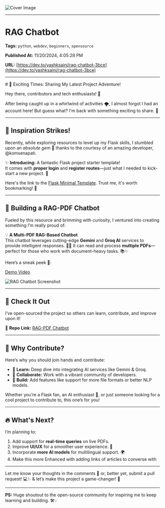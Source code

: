   <img src="https://media2.dev.to/dynamic/image/width=1000,height=420,fit=cover,gravity=auto,format=auto/https%3A%2F%2Fdev-to-uploads.s3.amazonaws.com%2Fuploads%2Farticles%2Fv23i24xgn5d8oeqp93ng.jpg" alt="Cover Image" />
  <hr />
  
  # RAG Chatbot
  
  **Tags:** `python`, `webdev`, `beginners`, `opensource`

  **Published At:** 11/20/2024, 4:05:28 PM

  **URL:** [https://dev.to/yashksaini/rag-chatbot-3bce](https://dev.to/yashksaini/rag-chatbot-3bce)

  <hr />
  # 🌟 Exciting Times: Sharing My Latest Project Adventure!

Hey there, contributors and tech enthusiasts! 👋 

After being caught up in a whirlwind of activities 🌪️, I almost forgot I had an account here! But guess what? I'm back with something exciting to share. 🎉

---

## 🌱 Inspiration Strikes!

Recently, while exploring resources to level up my Flask skills, I stumbled upon an *absolute gem* 💎 thanks to the courtesy of an amazing developer, @komsenapati.  

✨ **Introducing:** A fantastic Flask project starter template!  
It comes with **proper login** and **register routes**—just what I needed to kick-start a new project. 🚀  

Here's the link to the [Flask Minimal Template](https://github.com/pheonix-coder/flask-minimal-template). Trust me, it's worth bookmarking! 🔖  

---

## 🤖 Building a RAG-PDF Chatbot  

Fueled by this resource and brimming with curiosity, I ventured into creating something I’m really proud of:  

💡 **A Multi-PDF RAG-Based Chatbot**  
This chatbot leverages cutting-edge **Gemini** and **Groq AI** services to provide intelligent responses. 📄💬 It can read and process **multiple PDFs**—perfect for those who work with document-heavy tasks. 📚✨  

Here’s a sneak peek 👀:  

[Demo Video](https://www.youtube.com/watch?v=eruXhixW1VM)

![RAG Chatbot Screenshot](https://dev-to-uploads.s3.amazonaws.com/uploads/articles/5apb65fref4domvmyp68.png)

---

## 🔗 Check It Out  

I’ve open-sourced the project so others can learn, contribute, and improve upon it!  

🔗 **Repo Link:** [RAG-PDF Chatbot](https://github.com/yashksaini-coder/RAG-PDF-Chatbot)  

---

## 💬 Why Contribute?  

Here’s why you should join hands and contribute:  
- 🚀 **Learn:** Deep dive into integrating AI services like Gemini & Groq.  
- 🤝 **Collaborate:** Work with a vibrant community of developers.  
- 🔧 **Build:** Add features like support for more file formats or better NLP models.  

Whether you’re a Flask fan, an AI enthusiast 🤖, or just someone looking for a cool project to contribute to, this one’s for you!  

---

## 🔥 What's Next?

I’m planning to:  
1. Add support for **real-time queries** on live PDFs.  
2. Improve **UI/UX** for a smoother user experience. 🎨  
3. Incorporate **more AI models** for multilingual support. 🌍  
4. Make this more Enhanced with adding links of articles to converse with

---

Let me know your thoughts in the comments 💬 or, better yet, submit a pull request! 💻✨ & let’s make this project a game-changer! 🌟  

--- 

**PS:** Huge shoutout to the open-source community for inspiring me to keep learning and building. 🛠️💡    
  